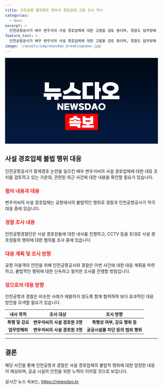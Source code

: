 ```yaml
---
title: 인천공항 황제경호 변우석 경호업체 고발 조사 착수
categories:
  - News
excerpt: >
  인천공항공사가 배우 변우석의 사설 경호업체에 대한 고발을 검토 중이며, 경찰도 업무방해 혐의 등으로 내사에 착수했다. 변씨의 경호원들은 공항 게이트를 임의로 막거나 승객들을 강력하게 제지하고 항공안전을 위반한 것으로 밝혀졌다. 경찰은 CCTV 등을 토대로 사설 경호원들의 폭행 및 강요 등의 혐의를 조사 중이며, 공항 이용객의 안전을 위해 적극 대응 중이라고 밝혔다.
feature_text: >
  인천공항공사가 배우 변우석의 사설 경호업체에 대한 고발을 검토 중이며, 경찰도 업무방해 혐의 등으로 내사에 착수했다. 변씨의 경호원들은 공항 게이트를 임의로 막거나 승객들을 강력하게 제지하고 항공안전을 위반한 것으로 밝혀졌다. 경찰은 CCTV 등을 토대로 사설 경호원들의 폭행 및 강요 등의 혐의를 조사 중이며, 공항 이용객의 안전을 위해 적극 대응 중이라고 밝혔다.
image: '/assets/img/newsdao_breakingnews.jpg'
---
```


<p><img src="/assets/img/newsdao_breakingnews.jpg" alt="koreaapp 속보" /></p>

<h2 data-ke-size="size26">사설 경호업체 불법 행위 대응</h2>

<p data-ke-size="size16">인천공항공사가 황제경호 논란을 일으킨 배우 변우석씨의 사설 경호업체에 대한 대응 조치를 검토하고 있는 가운데, 관련된 최근 사건에 대한 내용을 확인할 필요가 있습니다.</p>

<h3><b><span style="color: #ee2323;">혐의 내용과 대응</span></b></h3>

<p data-ke-size="size16">변우석씨의 사설 경호업체는 공항에서의 불법적인 행위로 경찰과 인천공항공사가 적극 대응 중에 있습니다.</p>

<h3><b><span style="color: #ee2323;">경찰 조사 내용</span></b></h3>

<p data-ke-size="size16">인천공항경찰단은 사설 경호원들에 대한 내사를 진행하고, CCTV 등을 토대로 사설 경호원들의 행위에 대한 혐의를 조사 중에 있습니다.</p>

<h3><b><span style="color: #ee2323;">대응 계획 및 조사 방향</span></b></h3>

<p data-ke-size="size16">공항 이용객의 안전을 위해 인천공항공사와 경찰은 이번 사건에 대한 대응 계획을 마련하고, 불법적인 행위에 대한 신속하고 철저한 조사를 진행할 방침입니다.</p>

<h3><b><span style="color: #ee2323;">앞으로의 대응 방향</span></b></h3>

<p data-ke-size="size16">인천공항과 경찰은 비슷한 사례가 재발하지 않도록 함께 협력하여 보다 효과적인 대응 방안을 모색할 필요가 있습니다.</p>

<table>
  <thead>
    <tr>
      <th>내사 목적</th>
      <th>조사 대상</th>
      <th>조사 방향</th>
    </tr>
  </thead>
  <tbody>
    <tr>
      <td style="text-align: center; height: 17px;"><b>폭행 및 강요</b></td>
      <td style="text-align: center; height: 17px;"><b>변우석씨의 사설 경호원 3명</b></td>
      <td style="text-align: center; height: 17px;"><b>폭행성 여부, 강요 행위 등</b></td>
    </tr>
    <tr>
      <td style="text-align: center; height: 17px;"><b>업무방해죄</b></td>
      <td style="text-align: center; height: 17px;"><b>변우석씨의 사설 경호원 3명</b></td>
      <td style="text-align: center; height: 17px;"><b>공공시설물 차단 등의 범죄 행위</b></td>
    </tr>
  </tbody>
</table>

<hr>

<h2 data-ke-size="size26">결론</h2>

<p data-ke-size="size16">해당 사건을 통해 인천공항과 경찰은 사설 경호업체의 불법적 행위에 대한 엄정한 대응이 예상되며, 공공 시설의 안전을 위한 노력이 이어질 것으로 보입니다.</p>
실시간 뉴스 속보는, <a href="https://newsdao.kr" rel="dofollow">https://newsdao.kr</a>



